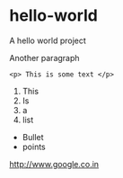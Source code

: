 # hello-world
A hello world project

Another paragraph

```
<p> This is some text </p>
```

1. This
2. Is
3. a
4. list

* Bullet
* points

http://www.google.co.in

